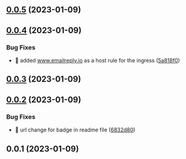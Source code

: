## [0.0.5](https://github.com/hoejsagerc/emailreply_io/compare/v0.0.4...v0.0.5) (2023-01-09)



## [0.0.4](https://github.com/hoejsagerc/emailreply_io/compare/v0.0.3...v0.0.4) (2023-01-09)


### Bug Fixes

* :bug: added www.emailreply.io as a host rule for the ingress ([5a818f0](https://github.com/hoejsagerc/emailreply_io/commit/5a818f0169f8b432ae2cc6b709e97b59ad02dc5a))



## [0.0.3](https://github.com/hoejsagerc/emailreply_io/compare/v0.0.2...v0.0.3) (2023-01-09)



## [0.0.2](https://github.com/hoejsagerc/emailreply_io/compare/v0.0.1...v0.0.2) (2023-01-09)


### Bug Fixes

* :bug: url change for badge in readme file ([6832d80](https://github.com/hoejsagerc/emailreply_io/commit/6832d80cb41bc0fd3fd70e77fda42efa157d8a9e))



## 0.0.1 (2023-01-09)



